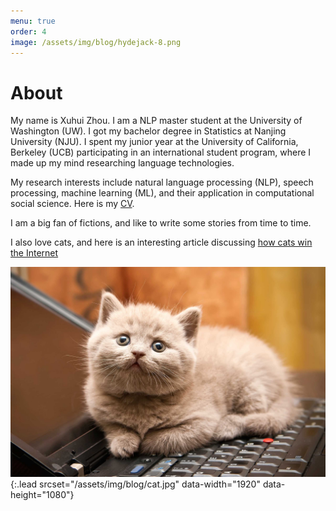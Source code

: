 ```yaml
---
menu: true
order: 4
image: /assets/img/blog/hydejack-8.png
---
```


# About

My name is Xuhui Zhou. I am a NLP master student at the University of Washington (UW). I got my bachelor degree in Statistics at Nanjing University (NJU). I spent my junior year at the University of California, Berkeley (UCB) participating in an international student program, where I made up my mind researching language technologies. 

My research interests include natural language processing (NLP), speech processing, machine learning (ML), and their application in computational social science. Here is my [CV](/report/Xuhui_Zhou_cv.pdf).

I am a big fan of fictions, and like to write some stories from time to time.  

I also love cats, and here is an interesting article discussing [how cats win the Internet](https://www.nytimes.com/2016/10/16/opinion/sunday/how-cats-evolved-to-win-the-internet.html)

![Screenshot](assets/img/blog/cat.jpg){:.lead srcset="/assets/img/blog/cat.jpg" data-width="1920" data-height="1080"}


